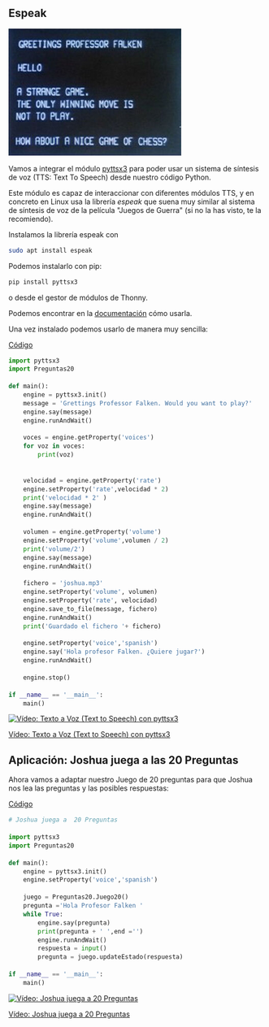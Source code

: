 ## Espeak

![Síntesis de voz en la película "Juegos de Guerra"](./images/Joshua.jpg)

Vamos a integrar el módulo [pyttsx3](https://github.com/nateshmbhat/pyttsx3) para poder usar un sistema de síntesis de voz (TTS: Text To Speech) desde nuestro código Python.

Este módulo es capaz de interaccionar con diferentes módulos TTS, y en concreto en Linux usa la librería *espeak* que suena muy similar al sistema de síntesis de voz de la película "Juegos de Guerra" (si no la has visto, te la recomiendo).

Instalamos la librería espeak con

```sh
sudo apt install espeak
```

Podemos instalarlo con pip:

```sh
pip install pyttsx3
```

o desde el gestor de módulos de Thonny.

Podemos encontrar  en la [documentación](https://pyttsx3.readthedocs.io/en/latest/engine.html) cómo usarla.

Una vez instalado podemos usarlo de manera muy sencilla:

[Código](https://raw.githubusercontent.com/javacasm/CursoPython/master/codigo/10.6.espeaker.py)

```python
import pyttsx3
import Preguntas20

def main():
    engine = pyttsx3.init()
    message = 'Grettings Professor Falken. Would you want to play?'
    engine.say(message)
    engine.runAndWait()

    voces = engine.getProperty('voices')
    for voz in voces:
        print(voz)
    
    
    velocidad = engine.getProperty('rate')
    engine.setProperty('rate',velocidad * 2)
    print('velocidad * 2' )
    engine.say(message)
    engine.runAndWait()
    
    volumen = engine.getProperty('volume')
    engine.setProperty('volume',volumen / 2)
    print('volume/2')
    engine.say(message)
    engine.runAndWait()
    
    fichero = 'joshua.mp3'
    engine.setProperty('volume', volumen)
    engine.setProperty('rate', velocidad)
    engine.save_to_file(message, fichero)
    engine.runAndWait()
    print('Guardado el fichero '+ fichero)
    
    engine.setProperty('voice','spanish') 
    engine.say('Hola profesor Falken. ¿Quiere jugar?')
    engine.runAndWait()
    
    engine.stop()
    
if __name__ == '__main__':
    main()

```

[![Vídeo: Texto a Voz (Text to Speech) con pyttsx3](https://img.youtube.com/vi/sI8EeZGPNgw/0.jpg)](https://drive.google.com/file/d/14oAgpV6dQJnOO0a5xwWdFkWjC5ZWalzf/view?usp=sharing)


[Vídeo: Texto a Voz (Text to Speech) con pyttsx3](https://drive.google.com/file/d/14oAgpV6dQJnOO0a5xwWdFkWjC5ZWalzf/view?usp=sharing)


## Aplicación: Joshua juega a las 20 Preguntas

Ahora vamos a adaptar nuestro Juego de 20 preguntas para que Joshua nos lea las preguntas y las posibles respuestas:

[Código](https://github.com/javacasm/CursoPython/raw/master/codigo/10.6.joshua.py)

```python
# Joshua juega a  20 Preguntas

import pyttsx3
import Preguntas20

def main():
    engine = pyttsx3.init()
    engine.setProperty('voice','spanish') 

    juego = Preguntas20.Juego20()
    pregunta ='Hola Profesor Falken '
    while True:
        engine.say(pregunta)
        print(pregunta + ' ',end ='')
        engine.runAndWait()
        respuesta = input()
        pregunta = juego.updateEstado(respuesta)

if __name__ == '__main__':
    main()
```


[![Vídeo: Joshua juega a 20 Preguntas](https://img.youtube.com/vi/kNAXuEUdisI/0.jpg)](https://drive.google.com/file/d/1L00bctNQYSn5-kaxNqiJWvlz9y-8lYiJ/view?usp=sharing)


[Vídeo: Joshua juega a 20 Preguntas](https://drive.google.com/file/d/1L00bctNQYSn5-kaxNqiJWvlz9y-8lYiJ/view?usp=sharing)


